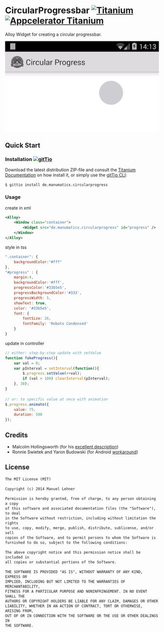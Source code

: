 # CircularProgressbar [![Titanium](http://www-static.appcelerator.com/badges/titanium-git-badge-sq.png)](http://www.appcelerator.com/titanium/) [![Appcelerator Titanium](http://www-static.appcelerator.com/badges/alloy-git-badge-sq.png)](http://www.appcelerator.com/alloy/)

Alloy Widget for creating a circular progressbar.

![](circularprogress.gif)

## Quick Start

### Installation [![gitTio](http://gitt.io/badge.png)](http://gitt.io/component/de.manumaticx.circularprogress)
Download the latest distribution ZIP-file and consult the [Titanium Documentation](http://docs.appcelerator.com/titanium/latest/#!/guide/Using_a_Module) on how install it, or simply use the [gitTio CLI](http://gitt.io/cli):

`$ gittio install de.manumaticx.circularprogress`

### Usage

create in xml
```xml
<Alloy>
	<Window class="container">
		<Widget src="de.manumaticx.circularprogress" id="progress" />
	</Window>
</Alloy>
```

style in tss
```javascript
".container": {
	backgroundColor:"#fff"
},
"#progress" : {
	margin:4,
	backgroundColor:'#fff',
	progressColor:'#33b5e5',
	progressBackgroundColor:'#333',
	progressWidth: 5,
	showText: true,
	color: '#33b5e5',
	font: {
		fontSize: 26,
		fontFamily: 'Roboto Condensed'
	}
}

```

update in controller
```javascript
// either: step-by-step update with setValue
function fakeProgress(){
    var val = 0;
    var pInterval = setInterval(function(){
        $.progress.setValue(++val);
        if (val > 100) clearInterval(pInterval);
    }, 30);
}

// or: to specific value at once with animation
$.progress.animate({
	value: 75,
	duration: 500
});
```

## Credits

* Malcolm Hollingsworth (for his [excellent description](http://developer.appcelerator.com/question/154274/is-there-a-way-to-create-circular-progress-bar#answer-265134))
* Ronnie Swietek and Yaron Budowski (for Android [workaround](http://developer.appcelerator.com/question/154274/is-there-a-way-to-create-circular-progress-bar#answer-276757))

## License

    The MIT License (MIT)

    Copyright (c) 2014 Manuel Lehner

    Permission is hereby granted, free of charge, to any person obtaining a copy
    of this software and associated documentation files (the "Software"), to deal
    in the Software without restriction, including without limitation the rights
    to use, copy, modify, merge, publish, distribute, sublicense, and/or sell
    copies of the Software, and to permit persons to whom the Software is
    furnished to do so, subject to the following conditions:

    The above copyright notice and this permission notice shall be included in
    all copies or substantial portions of the Software.

    THE SOFTWARE IS PROVIDED "AS IS", WITHOUT WARRANTY OF ANY KIND, EXPRESS OR
    IMPLIED, INCLUDING BUT NOT LIMITED TO THE WARRANTIES OF MERCHANTABILITY,
    FITNESS FOR A PARTICULAR PURPOSE AND NONINFRINGEMENT. IN NO EVENT SHALL THE
    AUTHORS OR COPYRIGHT HOLDERS BE LIABLE FOR ANY CLAIM, DAMAGES OR OTHER
    LIABILITY, WHETHER IN AN ACTION OF CONTRACT, TORT OR OTHERWISE, ARISING FROM,
    OUT OF OR IN CONNECTION WITH THE SOFTWARE OR THE USE OR OTHER DEALINGS IN
    THE SOFTWARE.
